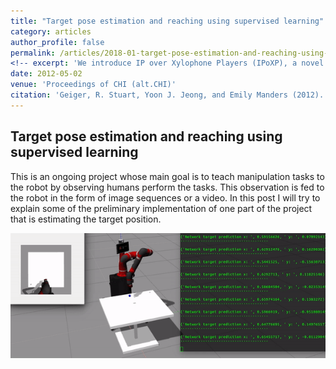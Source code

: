 ```yaml
---
title: "Target pose estimation and reaching using supervised learning"
category: articles
author_profile: false
permalink: /articles/2018-01-target-pose-estimation-and-reaching-using-supervised-learning
<!-- excerpt: 'We introduce IP over Xylophone Players (IPoXP), a novel Internet protocol between two computers using xylophone-based Arduino interfaces'
date: 2012-05-02
venue: 'Proceedings of CHI (alt.CHI)'
citation: 'Geiger, R. Stuart, Yoon J. Jeong, and Emily Manders (2012). “Black-Boxing the User: Internet Protocol over Xylophone Players.” In Proceedings of the 2012 ACM Conference on Human-Computer Interaction (alt.CHI 2012). New York: ACM Digital Library. http://stuartgeiger.com/ipoxp.pdf' -->
---
```

<h2>Target pose estimation and reaching using supervised learning</h2>

<p>
This is an ongoing project whose main goal is to teach manipulation tasks to the robot by observing humans perform the tasks. This observation is fed to the robot in the form of image sequences or a video. In this post I will try to explain some of the preliminary implementation of one part of the project that is estimating the target position.
</p>
<div style="justify-content: center;">
<a href="http://arunkrweb.github.io/images/2018/imitation-learning/pose-estimation.gif"><img src="/images/2018/imitation-learning/pose-estimation.gif" style="width: 600px; height: 200px;"/></a>
</div>


 
 
